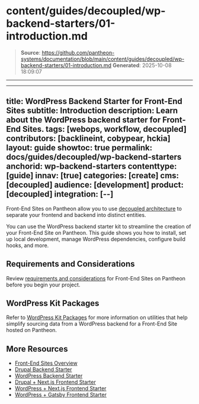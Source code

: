 # content/guides/decoupled/wp-backend-starters/01-introduction.md

> **Source**: https://github.com/pantheon-systems/documentation/blob/main/content/guides/decoupled/wp-backend-starters/01-introduction.md
> **Generated**: 2025-10-08 18:09:07

---

---
title: WordPress Backend Starter for Front-End Sites
subtitle: Introduction
description: Learn about the WordPress backend starter for Front-End Sites.
tags: [webops, workflow, decoupled]
contributors: [backlineint, cobypear, hckia]
layout: guide
showtoc: true
permalink: docs/guides/decoupled/wp-backend-starters
anchorid: wp-backend-starters
contenttype: [guide]
innav: [true]
categories: [create]
cms: [decoupled]
audience: [development]
product: [decoupled]
integration: [--]
---

Front-End Sites on Pantheon allow you to use [decoupled architecture](/guides/decoupled/overview/#what-is-a-decoupled-site) to separate your frontend and backend into distinct entities.

You can use the WordPress backend starter kit to streamline the creation of your Front-End Site on Pantheon. This guide shows you how to install, set up local development, manage WordPress dependencies, configure build hooks, and more.

## Requirements and Considerations

Review [requirements and considerations](/guides/decoupled/overview/considerations) for Front-End Sites on Pantheon before you begin your project.

## WordPress Kit Packages

Refer to [WordPress Kit Packages](https://decoupledkit.pantheon.io/docs/Packages/wordpress-kit/) for more information on utilities that help simplify sourcing data from a WordPress backend for a Front-End Site hosted on Pantheon.

## More Resources

- [Front-End Sites Overview](/guides/decoupled/overview)
- [Drupal Backend Starter](/guides/decoupled/drupal-backend-starters)
- [WordPress Backend Starter](/guides/decoupled/wp-backend-starters)
- [Drupal + Next.js Frontend Starter](/guides/decoupled/drupal-nextjs-frontend-starters)
- [WordPress + Next.js Frontend Starter](/guides/decoupled/wp-nextjs-frontend-starters)
- [WordPress + Gatsby Frontend Starter](/guides/decoupled/wp-gatsby-frontend-starters)
